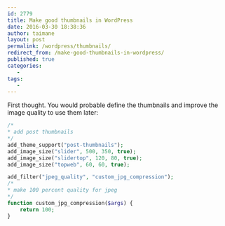 ```yaml
---
id: 2779
title: Make good thumbnails in WordPress
date: 2016-03-30 18:38:36
author: taimane
layout: post
permalink: /wordpress/thumbnails/
redirect_from: /make-good-thumbnails-in-wordpress/
published: true
categories:
   -
tags:
   -
---
```

First thought. You would probable define the thumbnails and improve the image quality to use them later:

```php
/*
* add post thumbnails 
*/
add_theme_support("post-thumbnails");
add_image_size("slider", 500, 350, true);
add_image_size("slidertop", 120, 80, true);
add_image_size("topweb", 60, 60, true);

add_filter("jpeg_quality", "custom_jpg_compression");
/*
* make 100 percent quality for jpeg
*/
function custom_jpg_compression($args) {
    return 100;
}
```
